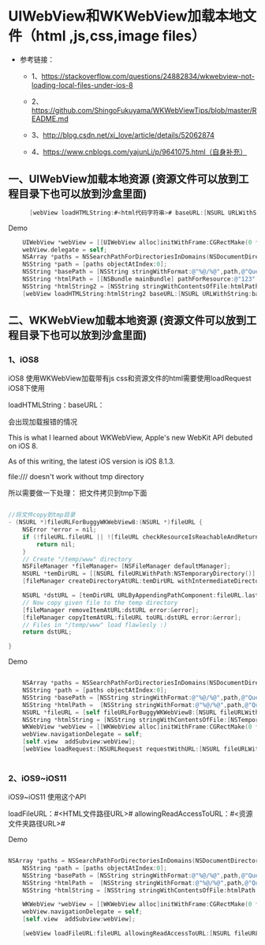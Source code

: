 # UIWebView和WKWebView加载本地文件（html ,js,css,image files）
* 参考链接：

  * 1、https://stackoverflow.com/questions/24882834/wkwebview-not-loading-local-files-under-ios-8

  * 2、https://github.com/ShingoFukuyama/WKWebViewTips/blob/master/README.md

  * 3、http://blog.csdn.net/xj_love/article/details/52062874
  
  * 4、https://www.cnblogs.com/yajunLi/p/9641075.html（自身补充）

## 一、UIWebView加载本地资源   (资源文件可以放到工程目录下也可以放到沙盒里面)
```objectivec
      [webView loadHTMLString:#<html代码字符串># baseURL:[NSURL URLWithString:#<其他资源文件夹路径如js、css等>#]];
```

Demo

```objectivec
    UIWebView *webView = [[UIWebView alloc]initWithFrame:CGRectMake(0 * self.view.bounds.size.width, 0, self.view.bounds.size.width, self.view.bounds.size.height-64)];
    webView.delegate = self;
    NSArray *paths = NSSearchPathForDirectoriesInDomains(NSDocumentDirectory, NSUserDomainMask, YES);
    NSString *path = [paths objectAtIndex:0];
    NSString *basePath = [NSString stringWithFormat:@"%@/%@",path,@"QueHTML/"];
    NSString *htmlPath = [[NSBundle mainBundle] pathForResource:@"123" ofType:@"html"];
    NSString *htmlString2 = [NSString stringWithContentsOfFile:htmlPath encoding:NSUTF8StringEncoding error:nil];
    [webView loadHTMLString:htmlString2 baseURL:[NSURL URLWithString:basePath]];
```

## 二、WKWebView加载本地资源   (资源文件可以放到工程目录下也可以放到沙盒里面)
### 1、iOS8

iOS8 使用WKWebView加载带有js css和资源文件的html需要使用loadRequest
iOS8下使用

loadHTMLString：baseURL：

会出现加载报错的情况

This is what I learned about WKWebView, Apple's new WebKit API debuted on iOS 8.

As of this writing, the latest iOS version is iOS 8.1.3.

file:/// doesn't work without tmp directory

所以需要做一下处理： 把文件拷贝到tmp下面
```objectivec

//将文件copy到tmp目录
- (NSURL *)fileURLForBuggyWKWebView8:(NSURL *)fileURL {
    NSError *error = nil;
    if (!fileURL.fileURL || ![fileURL checkResourceIsReachableAndReturnError:&error]) {
        return nil;
    }
    // Create "/temp/www" directory
    NSFileManager *fileManager= [NSFileManager defaultManager];
    NSURL *temDirURL = [[NSURL fileURLWithPath:NSTemporaryDirectory()] URLByAppendingPathComponent:@"www"];
    [fileManager createDirectoryAtURL:temDirURL withIntermediateDirectories:YES attributes:nil error:&error];

    NSURL *dstURL = [temDirURL URLByAppendingPathComponent:fileURL.lastPathComponent];
    // Now copy given file to the temp directory
    [fileManager removeItemAtURL:dstURL error:&error];
    [fileManager copyItemAtURL:fileURL toURL:dstURL error:&error];
    // Files in "/temp/www" load flawlesly :)
    return dstURL;

}

```
Demo

```objectivec

    NSArray *paths = NSSearchPathForDirectoriesInDomains(NSDocumentDirectory, NSUserDomainMask, YES);
    NSString *path = [paths objectAtIndex:0];
    NSString *basePath = [NSString stringWithFormat:@"%@/%@",path,@"QueHTML/"];
    NSString *htmlPath =  [NSString stringWithFormat:@"%@/%@",path,@"QueHTML/123.html"];
    NSURL *fileURL = [self fileURLForBuggyWKWebView8:[NSURL fileURLWithPath:basePath]];
    NSString *htmlString = [NSString stringWithContentsOfFile:[NSTemporaryDirectory() stringByAppendingPathComponent:[NSString stringWithFormat:@"www/QueHTML/123.html"]] encoding:NSUTF8StringEncoding error:nil];//获取文件路径，现在html的文件路径已经改了。
    WKWebView *webView = [[WKWebView alloc]initWithFrame:CGRectMake(0 * self.view.bounds.size.width, 0, self.view.bounds.size.width, self.view.bounds.size.height - 64)];
    webView.navigationDelegate = self;
    [self.view  addSubview:webView];
    [webView loadRequest:[NSURLRequest requestWithURL:[NSURL fileURLWithPath:[NSTemporaryDirectory() stringByAppendingPathComponent: [NSString stringWithFormat:@"www/QueHTML/123.html"]]]]];
    
```
### 2、iOS9~iOS11

iOS9~iOS11 使用这个API

loadFileURL：#<HTML文件路径URL># allowingReadAccessToURL：#<资源文件夹路径URL>#

Demo

```objectivec

NSArray *paths = NSSearchPathForDirectoriesInDomains(NSDocumentDirectory, NSUserDomainMask, YES);
    NSString *path = [paths objectAtIndex:0];
    NSString *basePath = [NSString stringWithFormat:@"%@/%@",path,@"QueHTML/"];
    NSString *htmlPath =  [NSString stringWithFormat:@"%@/%@",path,@"QueHTML/123.html"];
    NSString *htmlString = [NSString stringWithContentsOfFile:htmlPath encoding:NSUTF8StringEncoding error:nil];//获取文件路径，现在html的文件路径已经改了。

    WKWebView *webView = [[WKWebView alloc]initWithFrame:CGRectMake(0 * self.view.bounds.size.width, 0, self.view.bounds.size.width, self.view.bounds.size.height)];
    webView.navigationDelegate = self;
    [self.view  addSubview:webView];

    [webView loadFileURL:fileURL allowingReadAccessToURL:[NSURL fileURLWithPath:basePath isDirectory:YES]];
    
 ```
    

